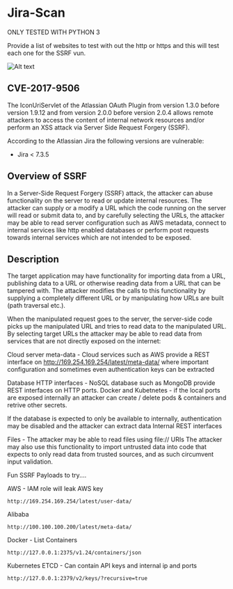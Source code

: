 # Jira-Scan

ONLY TESTED WITH PYTHON 3

Provide a list of websites to test with out the http or https and this will test each one for the SSRF vun. 

![Alt text](https://pbs.twimg.com/media/Dbi_F_9X4AAjaB3.jpg:large "Screenshot")

CVE-2017-9506
-----

The IconUriServlet of the Atlassian OAuth Plugin from version 1.3.0 before version 1.9.12 and from version 2.0.0 before version 2.0.4 allows remote attackers to access the content of internal network resources and/or perform an XSS attack via Server Side Request Forgery (SSRF).

According to the Atlassian Jira the following versions are vulnerable:

* Jira < 7.3.5

Overview of SSRF
----------

In a Server-Side Request Forgery (SSRF) attack, the attacker can abuse functionality on the server to read or update internal resources. The attacker can supply or a modify a URL which the code running on the server will read or submit data to, and by carefully selecting the URLs, the attacker may be able to read server configuration such as AWS metadata, connect to internal services like http enabled databases or perform post requests towards internal services which are not intended to be exposed.

Description
-----------
The target application may have functionality for importing data from a URL, publishing data to a URL or otherwise reading data from a URL that can be tampered with. The attacker modifies the calls to this functionality by supplying a completely different URL or by manipulating how URLs are built (path traversal etc.).

When the manipulated request goes to the server, the server-side code picks up the manipulated URL and tries to read data to the manipulated URL. By selecting target URLs the attacker may be able to read data from services that are not directly exposed on the internet:

Cloud server meta-data - Cloud services such as AWS provide a REST interface on http://169.254.169.254/latest/meta-data/ where important configuration and sometimes even authentication keys can be extracted

Database HTTP interfaces - NoSQL database such as MongoDB provide REST interfaces on HTTP ports. Docker and Kubetnetes - if the local ports are exposed internally an attacker can create / delete pods & containers and retrive other secrets.

If the database is expected to only be available to internally, authentication may be disabled and the attacker can extract data Internal REST interfaces

Files - The attacker may be able to read files using file:// URIs The attacker may also use this functionality to import untrusted data into code that expects to only read data from trusted sources, and as such circumvent input validation.

Fun SSRF Payloads to try....

AWS - IAM role will leak AWS key

```
http://169.254.169.254/latest/user-data/
```

Alibaba

```
http://100.100.100.200/latest/meta-data/
```

Docker - List Containers

```
http://127.0.0.1:2375/v1.24/containers/json
```




Kubernetes ETCD - Can contain API keys and internal ip and ports

```
http://127.0.0.1:2379/v2/keys/?recursive=true
```



